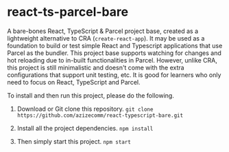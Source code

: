 # react-ts-parcel-bare
A bare-bones React, TypeScript &amp; Parcel project base, created as a lightweight alternative to CRA (`create-react-app`). It may be used as a foundation to build or test simple React and Typescript applications that use Parcel as the bundler. This project base supports watching for changes and hot reloading due to in-built functionalities in Parcel.  However, unlike CRA, this project is still minimalistic and doesn't come with the extra configurations that support unit testing, etc. It is good for learners who only need to focus on React, TypeScript and Parcel.

To install and then run this project, please do the following.

1. Download or Git clone this repository. `git clone https://github.com/azizecomm/react-typescript-bare.git`

3. Install all the project dependencies. `npm install`

4. Then simply start this project. `npm start`
